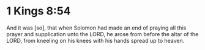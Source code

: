 # 1 Kings 8:54

And it was [so], that when Solomon had made an end of praying all this prayer and supplication unto the LORD, he arose from before the altar of the LORD, from kneeling on his knees with his hands spread up to heaven.